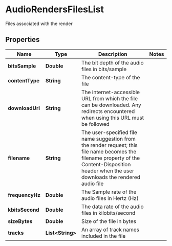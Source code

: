 

# AudioRendersFilesList

Files associated with the render

## Properties

| Name | Type | Description | Notes |
|------------ | ------------- | ------------- | -------------|
|**bitsSample** | **Double** | The bit depth of the audio files in bits/sample |  |
|**contentType** | **String** | The content-type of the file |  |
|**downloadUrl** | **String** | The internet-accessible URL from which the file can be downloaded. Any redirects encountered when using this URL must be followed |  |
|**filename** | **String** | The user-specified file name suggestion from the render request; this file name becomes the filename property of the Content-Disposition header when the user downloads the rendered audio file |  |
|**frequencyHz** | **Double** | The Sample rate of the audio files in Hertz (Hz) |  |
|**kbitsSecond** | **Double** | The data rate of the audio files in kilobits/second |  |
|**sizeBytes** | **Double** | Size of the file in bytes |  |
|**tracks** | **List&lt;String&gt;** | An array of track names included in the file |  |



